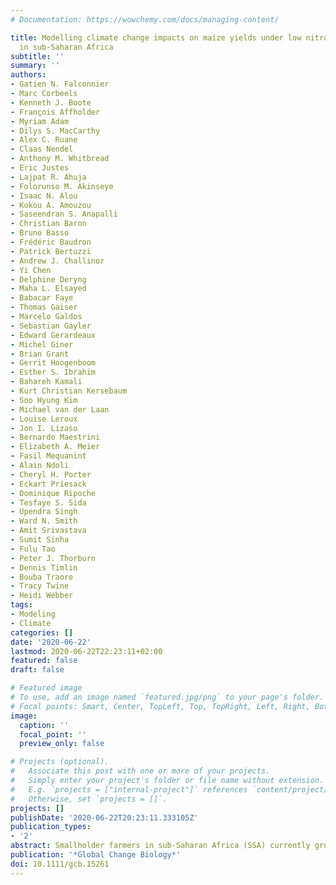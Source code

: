 ```yaml
---
# Documentation: https://wowchemy.com/docs/managing-content/

title: Modelling climate change impacts on maize yields under low nitrogen input conditions
  in sub-Saharan Africa
subtitle: ''
summary: ''
authors:
- Gatien N. Falconnier
- Marc Corbeels
- Kenneth J. Boote
- François Affholder
- Myriam Adam
- Dilys S. MacCarthy
- Alex C. Ruane
- Claas Nendel
- Anthony M. Whitbread
- Eric Justes
- Lajpat R. Ahuja
- Folorunso M. Akinseye
- Isaac N. Alou
- Kokou A. Amouzou
- Saseendran S. Anapalli
- Christian Baron
- Bruno Basso
- Frédéric Baudron
- Patrick Bertuzzi
- Andrew J. Challinor
- Yi Chen
- Delphine Deryng
- Maha L. Elsayed
- Babacar Faye
- Thomas Gaiser
- Marcelo Galdos
- Sebastian Gayler
- Edward Gerardeaux
- Michel Giner
- Brian Grant
- Gerrit Hoogenboom
- Esther S. Ibrahim
- Bahareh Kamali
- Kurt Christian Kersebaum
- Soo Hyung Kim
- Michael van der Laan
- Louise Leroux
- Jon I. Lizaso
- Bernardo Maestrini
- Elizabeth A. Meier
- Fasil Mequanint
- Alain Ndoli
- Cheryl H. Porter
- Eckart Priesack
- Dominique Ripoche
- Tesfaye S. Sida
- Upendra Singh
- Ward N. Smith
- Amit Srivastava
- Sumit Sinha
- Fulu Tao
- Peter J. Thorburn
- Dennis Timlin
- Bouba Traore
- Tracy Twine
- Heidi Webber
tags:
- Modeling
- Climate
categories: []
date: '2020-06-22'
lastmod: 2020-06-22T22:23:11+02:00
featured: false
draft: false

# Featured image
# To use, add an image named `featured.jpg/png` to your page's folder.
# Focal points: Smart, Center, TopLeft, Top, TopRight, Left, Right, BottomLeft, Bottom, BottomRight.
image:
  caption: ''
  focal_point: ''
  preview_only: false

# Projects (optional).
#   Associate this post with one or more of your projects.
#   Simply enter your project's folder or file name without extension.
#   E.g. `projects = ["internal-project"]` references `content/project/deep-learning/index.md`.
#   Otherwise, set `projects = []`.
projects: []
publishDate: '2020-06-22T20:23:11.333105Z'
publication_types:
- '2'
abstract: Smallholder farmers in sub-Saharan Africa (SSA) currently grow rainfed maize with limited inputs including fertilizer. Climate change may exacerbate current production constraints. Crop models can help quantify the potential impact of climate change on maize yields, but a comprehensive multimodel assessment of simulation accuracy and uncertainty in these low-input systems is currently lacking. We evaluated the impact of varying [CO2], temperature and rainfall conditions on maize yield, for different nitrogen (N) inputs (0, 80, 160 kg N/ha) for five environments in SSA, including cool subhumid Ethiopia, cool semi-arid Rwanda, hot subhumid Ghana and hot semi-arid Mali and Benin using an ensemble of 25 maize models. Models were calibrated with measured grain yield, plant biomass, plant N, leaf area index, harvest index and in-season soil water content from 2-year experiments in each country to assess their ability to simulate observed yield. Simulated responses to climate change factors were explored and compared between models. Calibrated models reproduced measured grain yield variations well with average relative root mean square error of 26%, although uncertainty in model prediction was substantial (CV = 28%). Model ensembles gave greater accuracy than any model taken at random. Nitrogen fertilization controlled the response to variations in [CO2], temperature and rainfall. Without N fertilizer input, maize (a) benefited less from an increase in atmospheric [CO2]; (b) was less affected by higher temperature or decreasing rainfall; and (c) was more affected by increased rainfall because N leaching was more critical. The model intercomparison revealed that simulation of daily soil N supply and N leaching plays a crucial role in simulating climate change impacts for low-input systems. Climate change and N input interactions have strong implications for the design of robust adaptation approaches across SSA, because the impact of climate change in low input systems will be modified if farmers intensify maize production with balanced nutrient management.
publication: '*Global Change Biology*'
doi: 10.1111/gcb.15261
---
```

